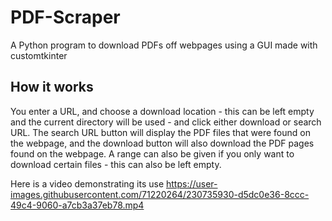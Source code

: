 # PDF-Scraper
A Python program to download PDFs off webpages using a GUI made with customtkinter

## How it works
You enter a URL, and choose a download location - this can be left empty and the current directory will be used - and click either download or search URL. The search URL button will display the PDF files that were found on the webpage, and the download button will also download the PDF pages found on the webpage. A range can also be given if you only want to download certain files -  this can also be left empty.

Here is a video demonstrating its use
https://user-images.githubusercontent.com/71220264/230735930-d5dc0e36-8ccc-49c4-9060-a7cb3a37eb78.mp4



